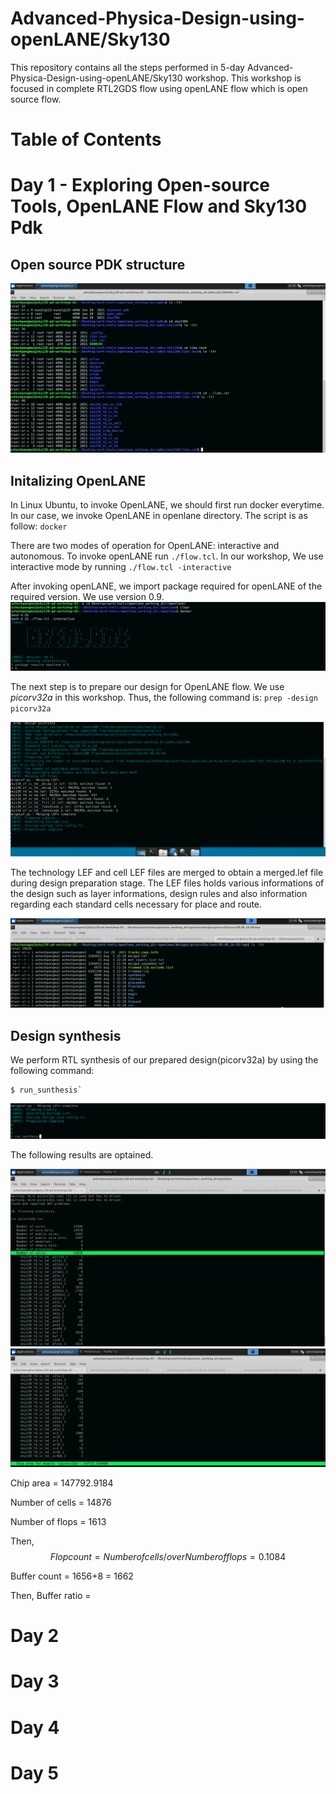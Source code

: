 # Advanced-Physica-Design-using-openLANE/Sky130

This repository contains all the steps performed in 5-day Advanced-Physica-Design-using-openLANE/Sky130 workshop. This workshop is focused in complete RTL2GDS flow using openLANE flow which is open source flow.

# Table of Contents

# Day 1 - Exploring Open-source Tools, OpenLANE Flow and Sky130 Pdk

## Open source PDK structure

![](Day1/pdk_dir_structure.png)

## Initalizing OpenLANE
In Linux Ubuntu, to invoke OpenLANE, we should first run docker everytime. In our case, we invoke OpenLANE in openlane directory. The script is as follow:
`docker`

There are two modes of operation for OpenLANE: interactive and autonomous.
To invoke openLANE run `./flow.tcl`.
In our workshop, We use interactive mode by running `./flow.tcl -interactive`

After invoking openLANE, we import package required for openLANE of the required version. We use version 0.9.
![](Day1/openlane_invoke.png)

The next step is to prepare our design for OpenLANE flow. We use *picorv32a* in this workshop. Thus, the following command is:
`prep -design picorv32a`

![](Day1/prep_design.png)

The technology LEF and cell LEF files are merged  to obtain a merged.lef file during design preparation stage. The LEF files holds various informations of the design such as layer informations, design rules and also information regarding each standard cells necessary for place and route.

![](Day1/merged.png)

## Design synthesis 

We perform RTL synthesis of our prepared design(picorv32a) by using the following command:
```
$ run_sunthesis`
```

![](Day1/synthesis.png)

The following results are optained.

![](Day1/synthesis_result.png)
![](Day1/synthesis_result2.png)

Chip area = 147792.9184

Number of cells = 14876

Number of flops = 1613

Then,  $$ Flop count = {{Number of cells} /over {Number of flops}} = 0.1084 $$

Buffer count = 1656+8 = 1662

Then, Buffer ratio = 






# Day 2 

# Day 3

# Day 4

# Day 5

